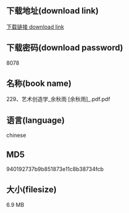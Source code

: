 ## 下载地址(download link)
[下载链接 download link](https://voluble-croquembouche-d321dc.netlify.app/?s=229%E3%80%81%E8%89%BA%E6%9C%AF%E5%88%9B%E9%80%A0%E5%AD%A6_%E4%BD%99%E7%A7%8B%E9%9B%A8+%5B%E4%BD%99%E7%A7%8B%E9%9B%A8%5D_.pdf)

## 下载密码(download password)
8078

## 名称(book name)
229、艺术创造学_余秋雨 [余秋雨]_.pdf.pdf

## 语言(language)
chinese

## MD5
940192737b9b851873e11c8b38734fcb

## 大小(filesize)
6.9 MB
